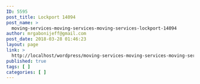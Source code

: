 ```yaml
---
ID: 5595
post_title: Lockport 14094
post_name: >
  moving-services-moving-services-moving-services-lockport-14094
author: mrgabonijeff@gmail.com
post_date: 2018-03-28 01:46:23
layout: page
link: >
  http://localhost/wordpress/moving-services-moving-services-moving-services-lockport-14094/
published: true
tags: [ ]
categories: [ ]
---
```

